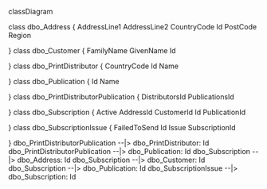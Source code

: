 classDiagram
      
class dbo_Address {
    AddressLine1
          AddressLine2
          CountryCode
          Id
          PostCode
          Region
          
}
class dbo_Customer {
    FamilyName
          GivenName
          Id
          
}
class dbo_PrintDistributor {
    CountryCode
          Id
          Name
          
}
class dbo_Publication {
    Id
          Name
          
}
class dbo_PrintDistributorPublication {
    DistributorsId
          PublicationsId
          
}
class dbo_Subscription {
    Active
          AddressId
          CustomerId
          Id
          PublicationId
          
}
class dbo_SubscriptionIssue {
    FailedToSend
          Id
          Issue
          SubscriptionId
          
}
      dbo_PrintDistributorPublication --|> dbo_PrintDistributor: Id
dbo_PrintDistributorPublication --|> dbo_Publication: Id
dbo_Subscription --|> dbo_Address: Id
dbo_Subscription --|> dbo_Customer: Id
dbo_Subscription --|> dbo_Publication: Id
dbo_SubscriptionIssue --|> dbo_Subscription: Id
